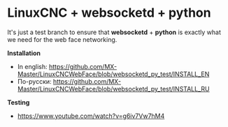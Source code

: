 # LinuxCNC + websocketd + python
It's just a test branch to ensure that **websocketd** + **python** is exactly what we need for the web face networking.

**Installation**
* In english: https://github.com/MX-Master/LinuxCNCWebFace/blob/websocketd_py_test/INSTALL_EN
* По-русски: https://github.com/MX-Master/LinuxCNCWebFace/blob/websocketd_py_test/INSTALL_RU

**Testing**
* https://www.youtube.com/watch?v=g6iv7Vw7hM4
